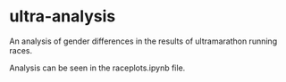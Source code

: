 # ultra-analysis

An analysis of gender differences in the results of ultramarathon running races.

Analysis can be seen in the raceplots.ipynb file.
